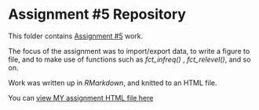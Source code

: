 # Assignment #5 Repository 

This folder contains [Assignment #5](https://stat545.stat.ubc.ca/evaluation/hw05/hw05/) work.

The focus of the assignment was to import/export data, to write a figure to file, and to make use of functions such as *fct_infreq()* , *fct_relevel()*, and so on.

Work was written up in _RMarkdown_, and knitted to an HTML file.

You can [view MY assignment HTML file here](https://stat545-ubc-hw-2019-20.github.io/stat545-hw-MarinStatsLectures/hw05/hw05_import_data_and_more.html)
